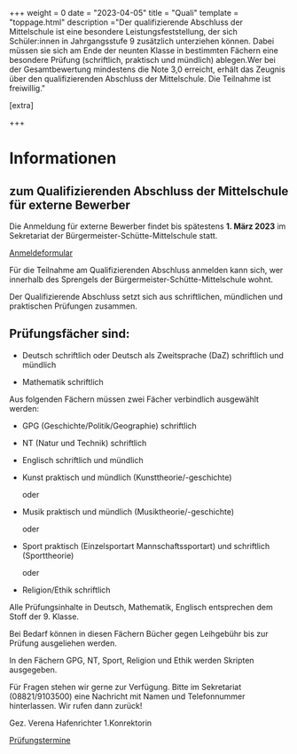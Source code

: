 +++
weight = 0
date = "2023-04-05"
title = "Quali"
template = "toppage.html"
description ="Der qualifizierende Abschluss der Mittelschule ist eine besondere Leistungsfeststellung, der sich Schüler:innen in Jahrgangsstufe 9 zusätzlich unterziehen können. Dabei müssen sie sich am Ende der neunten Klasse in bestimmten Fächern eine besondere Prüfung (schriftlich, praktisch und mündlich) ablegen.Wer bei der Gesamtbewertung mindestens die Note 3,0 erreicht, erhält das Zeugnis über den qualifizierenden Abschluss der Mittelschule. Die Teilnahme ist freiwillig."

[extra]

+++


# Informationen
## zum Qualifizierenden Abschluss der Mittelschule für externe Bewerber

Die Anmeldung für externe Bewerber findet bis spätestens **1\. März 2023** im Sekretariat der Bürgermeister-Schütte-Mittelschule statt.

[Anmeldeformular](/downloads/)

Für die Teilnahme am Qualifizierenden Abschluss anmelden kann sich, wer innerhalb des Sprengels der Bürgermeister-Schütte-Mittelschule wohnt.

Der Qualifizierende Abschluss setzt sich aus schriftlichen, mündlichen und praktischen Prüfungen zusammen.

## Prüfungsfächer sind:


- Deutsch schriftlich oder Deutsch als Zweitsprache (DaZ) schriftlich und mündlich

- Mathematik schriftlich

Aus folgenden Fächern müssen zwei Fächer verbindlich ausgewählt werden:

- GPG (Geschichte/Politik/Geographie) schriftlich

- NT (Natur und Technik) schriftlich

- Englisch schriftlich und mündlich

  

- Kunst praktisch und mündlich (Kunsttheorie/-geschichte)

      oder

  

- Musik praktisch und mündlich (Musiktheorie/-geschichte)

      oder

  

- Sport praktisch (Einzelsportart Mannschaftssportart) und schriftlich (Sporttheorie)

      oder


- Religion/Ethik schriftlich

Alle Prüfungsinhalte in Deutsch, Mathematik, Englisch entsprechen dem Stoff der 9. Klasse.

Bei Bedarf können in diesen Fächern Bücher gegen Leihgebühr bis zur Prüfung ausgeliehen werden.

In den Fächern GPG, NT, Sport, Religion und Ethik werden Skripten ausgegeben.

Für Fragen stehen wir gerne zur Verfügung. Bitte im Sekretariat (08821/9103500) eine Nachricht mit Namen und Telefonnummer hinterlassen. Wir rufen dann zurück!

Gez. Verena Hafenrichter 1.Konrektorin

[Prüfungstermine](/Schullebenseiten/prufungstermine/#quali)   

